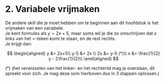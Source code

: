 # 2. Variabele vrijmaken
De andere skill die je moet hebben om te beginnen aan dit hoofdstuk is het vrijmaken van een variabele.  
Je kent formules als $y = 2x+5$, maar soms wil je die zo omschrijven dat x links van het =-teken komt te staan, en de rest rechts.  
Je krijgt dan:

$$
\begin{aligned}
y &= 2x+5\\
y-5 &= 2x \\
2x &= y-5 (*)\\
x &= \frac{1}{2} y - 2\frac{1}{2}\\
\end{aligned}
$$

(*) (het verwisselen van het linker- en het rechterlid mag je overslaan, dit spreekt voor zich. Je mag deze som hierboven dus in 3 stappen oplossen.)

